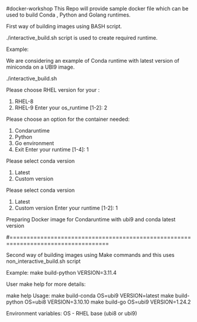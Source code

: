 #docker-workshop
This Repo will provide sample docker file which can be used to build Conda , Python and Golang runtimes.


First way of building images using BASH script.

./interactive_build.sh script is used to create required runtime.

Example:

We are considering an example of Conda runtime with latest version of miniconda on a UBI9 image.

./interactive_build.sh

Please choose RHEL version for your :
1) RHEL-8
2) RHEL-9
Enter your os_runtime [1-2]: 2

Please choose an option for the container needed:
1) Condaruntime
2) Python
3) Go environment
4) Exit
Enter your runtime [1-4]: 1

Please select conda version
1) Latest
2) Custom version

Please select conda version
1) Latest
2) Custom version
Enter your runtime [1-2]: 1

Preparing Docker image for Condaruntime with ubi9 and conda latest version



#===================================================================================

Second way of building images using Make commands and this uses non_interactive_build.sh script

Example:
make build-python VERSION=3.11.4


User make help for more details:

make help
Usage:
  make build-conda OS=ubi9 VERSION=latest
  make build-python OS=ubi8 VERSION=3.10.10
  make build-go OS=ubi9 VERSION=1.24.2

Environment variables:
  OS         - RHEL base (ubi8 or ubi9)

